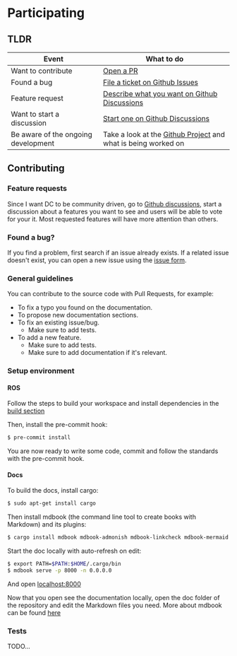 # Participating

## TLDR

| Event                               | What to do                                                                                                                                    |
| ----------------------------------- | --------------------------------------------------------------------------------------------------------------------------------------------- |
| Want to contribute                  | [Open a PR](https://github.com/Minipada/ros2_data_collection/pulls)                                                                           |
| Found a bug                         | [File a ticket on Github Issues](https://github.com/Minipada/ros2_data_collection/issues/new?assignees=&labels=bug&template=issues.md&title=) |
| Feature request                     | [Describe what you want on Github Discussions](https://github.com/Minipada/ros2_data_collection/discussions)                                  |
| Want to start a discussion          | [Start one on Github Discussions](https://github.com/Minipada/ros2_data_collection/discussions)                                               |
| Be aware of the ongoing development | Take a look at the [Github Project](https://github.com/users/Minipada/projects/1) and what is being worked on                                 |

## Contributing

### Feature requests

Since I want DC to be community driven, go to [Github discussions](https://ros2-data-collection.hellonext.co), start a discussion about a features you want to see and users will be able to vote for your it. Most requested features will have more attention than others.

### Found a bug?

If you find a problem, first search if an issue already exists. If a related issue doesn't exist, you can open a new issue using the [issue form](https://github.com/Minipada/ros2_data_collection/issues/new?assignees=&labels=bug&template=bug_report.md&title=).

### General guidelines

You can contribute to the source code with Pull Requests, for example:

* To fix a typo you found on the documentation.
* To propose new documentation sections.
* To fix an existing issue/bug.
  * Make sure to add tests.
* To add a new feature.
  * Make sure to add tests.
  * Make sure to add documentation if it's relevant.


### Setup environment
#### ROS
Follow the steps to build your workspace and install dependencies in the [build section](./build.md)

Then, install the pre-commit hook:

```bash
$ pre-commit install
```

You are now ready to write some code, commit and follow the standards with the pre-commit hook.

#### Docs

To build the docs, install cargo:

```bash
$ sudo apt-get install cargo
```

Then install mdbook (the command line tool to create books with Markdown) and its plugins:

```bash
$ cargo install mdbook mdbook-admonish mdbook-linkcheck mdbook-mermaid
```

Start the doc locally with auto-refresh on edit:

```bash
$ export PATH=$PATH:$HOME/.cargo/bin
$ mdbook serve -p 8000 -n 0.0.0.0
```

And open [localhost:8000](http://localhost:8000)

Now that you open see the documentation locally, open the doc folder of the repository and edit the Markdown files you need. More about mdbook can be found [here](https://rust-lang.github.io/mdBook/guide/installation.html)


### Tests
TODO...
